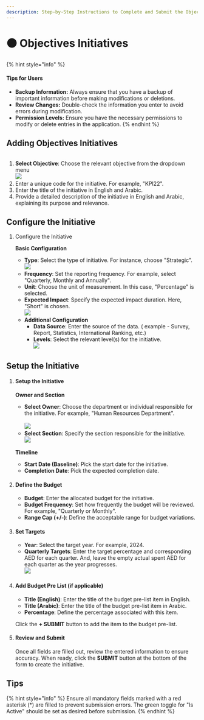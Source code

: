 ```yaml
---
description: Step-by-Step Instructions to Complete and Submit the Objective Initiative
---
```


# 🟠 Objectives Initiatives

{% hint style="info" %}
#### Tips for Users

* **Backup Information:** Always ensure that you have a backup of important information before making modifications or deletions.
* **Review Changes:** Double-check the information you enter to avoid errors during modification.
* **Permission Levels:** Ensure you have the necessary permissions to modify or delete entries in the application.
{% endhint %}

## Adding Objectives Initiatives

<figure><img src="../../.gitbook/assets/image (56).png" alt=""><figcaption></figcaption></figure>

1. **Select Objective**: Choose the relevant objective from the dropdown menu\
   ![](<../../.gitbook/assets/image (57).png>)
2. Enter a unique code for the initiative. For example, "KPI22".
3. Enter the title of the initiative in English and Arabic.
4. Provide a detailed description of the initiative in English and Arabic, explaining its purpose and relevance.

## Configure the Initiative

1.  Configure the Initiative

    **Basic Configuration**

    * **Type**: Select the type of initiative. For instance, choose "Strategic".\
      ![](<../../.gitbook/assets/image (62).png>)
    * **Frequency**: Set the reporting frequency. For example, select "Quarterly, Monthly and Annually".
    * **Unit**: Choose the unit of measurement. In this case, "Percentage" is selected.
    * **Expected Impact**: Specify the expected impact duration. Here, "Short" is chosen.\
      ![](<../../.gitbook/assets/image (63).png>)
    * **Additional Configuration**
      * **Data Source**: Enter the source of the data. ( example - Survey, Report, Statistics, International Ranking, etc.)
      * **Levels**: Select the relevant level(s) for the initiative.\
        ![](<../../.gitbook/assets/image (64).png>)

## Setup the Initiative

1.  #### Setup the Initiative

    **Owner and Section**

    * **Select Owner**: Choose the department or individual responsible for the initiative. For example, "Human Resources Department".\
      \
      ![](<../../.gitbook/assets/image (65).png>)
    * **Select Section**: Specify the section responsible for the initiative.\
      ![](<../../.gitbook/assets/image (66).png>)

    **Timeline**

    * **Start Date (Baseline)**: Pick the start date for the initiative.
    * **Completion Date**: Pick the expected completion date.
2. #### Define the Budget
   * **Budget**: Enter the allocated budget for the initiative.
   * **Budget Frequency**: Set how frequently the budget will be reviewed. For example, "Quarterly or Monthly".
   * **Range Cap (+/-)**: Define the acceptable range for budget variations.
3. #### Set Targets
   * **Year**: Select the target year. For example, 2024.
   * **Quarterly Targets**: Enter the target percentage and corresponding AED for each quarter. And, leave the empty actual spent AED for each quarter  as the year progresses.\
     ![](<../../.gitbook/assets/image (67).png>)
4.  #### Add Budget Pre List (if applicable)

    * **Title (English)**: Enter the title of the budget pre-list item in English.
    * **Title (Arabic)**: Enter the title of the budget pre-list item in Arabic.
    * **Percentage**: Define the percentage associated with this item.

    Click the **+ SUBMIT** button to add the item to the budget pre-list.
5.  #### Review and Submit

    Once all fields are filled out, review the entered information to ensure accuracy. When ready, click the **SUBMIT** button at the bottom of the form to create the initiative.

## Tips

{% hint style="info" %}
Ensure all mandatory fields marked with a red asterisk (\*) are filled to prevent submission errors. The green toggle for "Is Active" should be set as desired before submission.
{% endhint %}

